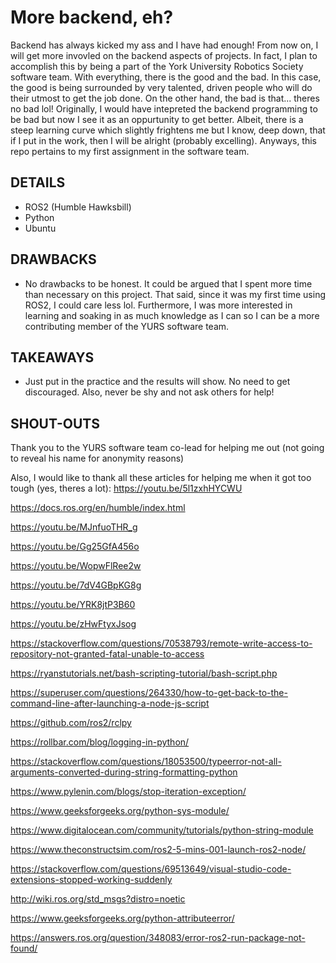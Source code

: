 # More backend, eh?
Backend has always kicked my ass and I have had enough! From now on, I will get more invovled on the backend aspects of projects. In fact, I plan to accomplish this by being a part of the York University Robotics Society software team. With everything, there is the good and the bad. In this case, the good is being surrounded by very talented, driven people who will do their utmost to get the job done. On the other hand, the bad is that... theres no bad lol! Originally, I would have intepreted the backend programming to be bad but now I see it as an oppurtunity to get better. Albeit, there is a steep learning curve which slightly frightens me but I know, deep down, that if I put in the work, then I will be alright (probably excelling). Anyways, this repo pertains to my first assignment in the software team. 

## DETAILS
- ROS2 (Humble Hawksbill)
- Python
- Ubuntu

## DRAWBACKS
- No drawbacks to be honest. It could be argued that I spent more time than necessary on this project. That said, since it was my first time using ROS2, I could care less lol. Furthermore, I was more interested in learning and soaking in as much knowledge as I can so I can be a more contributing member of the YURS software team.

## TAKEAWAYS
- Just put in the practice and the results will show. No need to get discouraged. Also, never be shy and not ask others for help!

## SHOUT-OUTS
Thank you to the YURS software team co-lead for helping me out (not going to reveal his name for anonymity reasons)

Also, I would like to thank all these articles for helping me when it got too tough (yes, theres a lot):
https://youtu.be/5l1zxhHYCWU

https://docs.ros.org/en/humble/index.html	

https://youtu.be/MJnfuoTHR_g	

https://youtu.be/Gg25GfA456o

https://youtu.be/WopwFlRee2w

https://youtu.be/7dV4GBpKG8g

https://youtu.be/YRK8jtP3B60

https://youtu.be/zHwFtyxJsog

https://stackoverflow.com/questions/70538793/remote-write-access-to-repository-not-granted-fatal-unable-to-access

https://ryanstutorials.net/bash-scripting-tutorial/bash-script.php

https://superuser.com/questions/264330/how-to-get-back-to-the-command-line-after-launching-a-node-js-script

https://github.com/ros2/rclpy

https://rollbar.com/blog/logging-in-python/

https://stackoverflow.com/questions/18053500/typeerror-not-all-arguments-converted-during-string-formatting-python

https://www.pylenin.com/blogs/stop-iteration-exception/

https://www.geeksforgeeks.org/python-sys-module/

https://www.digitalocean.com/community/tutorials/python-string-module

https://www.theconstructsim.com/ros2-5-mins-001-launch-ros2-node/

https://stackoverflow.com/questions/69513649/visual-studio-code-extensions-stopped-working-suddenly

http://wiki.ros.org/std_msgs?distro=noetic

https://www.geeksforgeeks.org/python-attributeerror/

https://answers.ros.org/question/348083/error-ros2-run-package-not-found/


